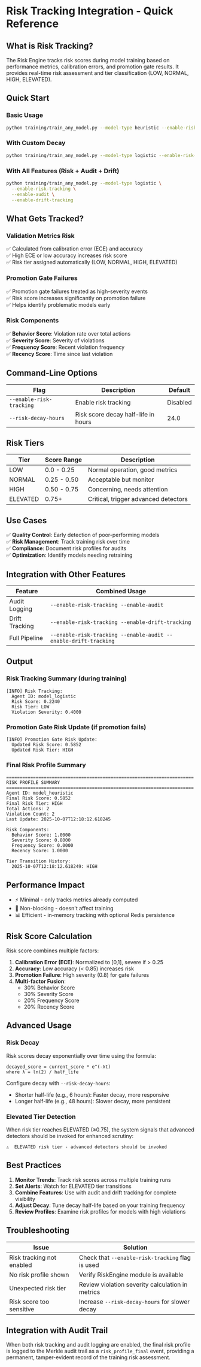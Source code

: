 # Risk Tracking Integration - Quick Reference

## What is Risk Tracking?

The Risk Engine tracks risk scores during model training based on performance metrics, calibration errors, and promotion gate results. It provides real-time risk assessment and tier classification (LOW, NORMAL, HIGH, ELEVATED).

## Quick Start

### Basic Usage
```bash
python training/train_any_model.py --model-type heuristic --enable-risk-tracking
```

### With Custom Decay
```bash
python training/train_any_model.py --model-type logistic --enable-risk-tracking --risk-decay-hours 12.0
```

### With All Features (Risk + Audit + Drift)
```bash
python training/train_any_model.py --model-type logistic \
  --enable-risk-tracking \
  --enable-audit \
  --enable-drift-tracking
```

## What Gets Tracked?

### Validation Metrics Risk
✅ Calculated from calibration error (ECE) and accuracy  
✅ High ECE or low accuracy increases risk score  
✅ Risk tier assigned automatically (LOW, NORMAL, HIGH, ELEVATED)  

### Promotion Gate Failures
✅ Promotion gate failures treated as high-severity events  
✅ Risk score increases significantly on promotion failure  
✅ Helps identify problematic models early  

### Risk Components
✅ **Behavior Score**: Violation rate over total actions  
✅ **Severity Score**: Severity of violations  
✅ **Frequency Score**: Recent violation frequency  
✅ **Recency Score**: Time since last violation  

## Command-Line Options

| Flag | Description | Default |
|------|-------------|---------|
| `--enable-risk-tracking` | Enable risk tracking | Disabled |
| `--risk-decay-hours` | Risk score decay half-life in hours | 24.0 |

## Risk Tiers

| Tier | Score Range | Description |
|------|-------------|-------------|
| LOW | 0.0 - 0.25 | Normal operation, good metrics |
| NORMAL | 0.25 - 0.50 | Acceptable but monitor |
| HIGH | 0.50 - 0.75 | Concerning, needs attention |
| ELEVATED | 0.75+ | Critical, trigger advanced detectors |

## Use Cases

✅ **Quality Control**: Early detection of poor-performing models  
✅ **Risk Management**: Track training risk over time  
✅ **Compliance**: Document risk profiles for audits  
✅ **Optimization**: Identify models needing retraining  

## Integration with Other Features

| Feature | Combined Usage |
|---------|----------------|
| Audit Logging | `--enable-risk-tracking --enable-audit` |
| Drift Tracking | `--enable-risk-tracking --enable-drift-tracking` |
| Full Pipeline | `--enable-risk-tracking --enable-audit --enable-drift-tracking` |

## Output

### Risk Tracking Summary (during training)
```
[INFO] Risk Tracking:
  Agent ID: model_logistic
  Risk Score: 0.2240
  Risk Tier: LOW
  Violation Severity: 0.4000
```

### Promotion Gate Risk Update (if promotion fails)
```
[INFO] Promotion Gate Risk Update:
  Updated Risk Score: 0.5852
  Updated Risk Tier: HIGH
```

### Final Risk Profile Summary
```
======================================================================
RISK PROFILE SUMMARY
======================================================================
Agent ID: model_heuristic
Final Risk Score: 0.5852
Final Risk Tier: HIGH
Total Actions: 2
Violation Count: 2
Last Update: 2025-10-07T12:18:12.618245

Risk Components:
  Behavior Score: 1.0000
  Severity Score: 0.8000
  Frequency Score: 0.0000
  Recency Score: 1.0000

Tier Transition History:
  2025-10-07T12:18:12.618249: HIGH
```

## Performance Impact

- ⚡ Minimal - only tracks metrics already computed
- 🔄 Non-blocking - doesn't affect training
- 📊 Efficient - in-memory tracking with optional Redis persistence

## Risk Score Calculation

Risk score combines multiple factors:

1. **Calibration Error (ECE)**: Normalized to [0,1], severe if > 0.25
2. **Accuracy**: Low accuracy (< 0.85) increases risk
3. **Promotion Failure**: High severity (0.8) for gate failures
4. **Multi-factor Fusion**: 
   - 30% Behavior Score
   - 30% Severity Score
   - 20% Frequency Score
   - 20% Recency Score

## Advanced Usage

### Risk Decay
Risk scores decay exponentially over time using the formula:
```
decayed_score = current_score * e^(-λt)
where λ = ln(2) / half_life
```

Configure decay with `--risk-decay-hours`:
- Shorter half-life (e.g., 6 hours): Faster decay, more responsive
- Longer half-life (e.g., 48 hours): Slower decay, more persistent

### Elevated Tier Detection
When risk tier reaches ELEVATED (≥0.75), the system signals that advanced detectors should be invoked for enhanced scrutiny:
```
⚠️  ELEVATED risk tier - advanced detectors should be invoked
```

## Best Practices

1. **Monitor Trends**: Track risk scores across multiple training runs
2. **Set Alerts**: Watch for ELEVATED tier transitions
3. **Combine Features**: Use with audit and drift tracking for complete visibility
4. **Adjust Decay**: Tune decay half-life based on your training frequency
5. **Review Profiles**: Examine risk profiles for models with high violations

## Troubleshooting

| Issue | Solution |
|-------|----------|
| Risk tracking not enabled | Check that `--enable-risk-tracking` flag is used |
| No risk profile shown | Verify RiskEngine module is available |
| Unexpected risk tier | Review violation severity calculation in metrics |
| Risk score too sensitive | Increase `--risk-decay-hours` for slower decay |

## Integration with Audit Trail

When both risk tracking and audit logging are enabled, the final risk profile is logged to the Merkle audit trail as a `risk_profile_final` event, providing a permanent, tamper-evident record of the training risk assessment.

